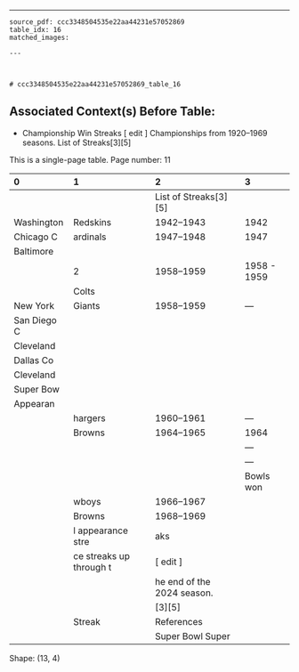 ---
    source_pdf: ccc3348504535e22aa44231e57052869
    table_idx: 16
    matched_images:
    
    ---

    

    # ccc3348504535e22aa44231e57052869_table_16
## Associated Context(s) Before Table:
- Championship Win Streaks ​[ edit ] Championships from 1920–1969 seasons. List of Streaks[3][5]

This is a single-page table. Page number: 11

| 0           | 1                       | 2                          | 3           |
|:------------|:------------------------|:---------------------------|:------------|
|             |                         | List of Streaks[3][5]      |             |
| Washington  | Redskins                | 1942–1943                  | 1942        |
| Chicago C   | ardinals                | 1947–1948                  | 1947        |
| Baltimore   |                         |                            |             |
|             | 2                       | 1958–1959                  | 1958 - 1959 |
|             | Colts                   |                            |             |
| New York    | Giants                  | 1958–1959                  | —           |
| San Diego C |                         |                            |             |
| Cleveland   |                         |                            |             |
| Dallas Co   |                         |                            |             |
| Cleveland   |                         |                            |             |
| Super Bow   |                         |                            |             |
| Appearan    |                         |                            |             |
|             | hargers                 | 1960–1961                  | —           |
|             | Browns                  | 1964–1965                  | 1964        |
|             |                         |                            | —           |
|             |                         |                            | —           |
|             |                         |                            | Bowls won   |
|             | wboys                   | 1966–1967                  |             |
|             | Browns                  | 1968–1969                  |             |
|             | l appearance stre       | aks                        |             |
|             | ce streaks up through t | ​[ edit ]                   |             |
|             |                         | he end of the 2024 season. |             |
|             |                         | [3][5]                     |             |
|             | Streak                  | References                 |             |
|             |                         | Super Bowl Super           |             |

Shape: (13, 4)

    